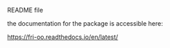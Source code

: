 README file

the documentation for the package is accessible here:

https://fri-oo.readthedocs.io/en/latest/